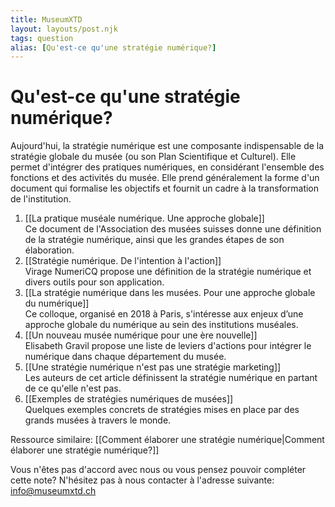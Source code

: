 ```yaml
---
title: MuseumXTD
layout: layouts/post.njk
tags: question
alias: [Qu'est-ce qu'une stratégie numérique?]
---
```

# **Qu'est-ce qu'une stratégie numérique?**  
Aujourd'hui, la stratégie numérique est une composante indispensable de la stratégie globale du musée (ou son Plan Scientifique et Culturel). Elle permet d'intégrer des pratiques numériques, en considérant l'ensemble des fonctions et des activités du musée.
Elle prend généralement la forme d'un document qui formalise les objectifs et fournit un cadre à la transformation de l'institution. 

1. [[La pratique muséale numérique. Une approche globale]]  
   Ce document de l'Association des musées suisses donne une définition de la stratégie numérique, ainsi que les grandes étapes de son élaboration.  
2. [[Stratégie numérique. De l'intention à l'action]]   
   Virage NumeriCQ propose une définition de la stratégie numérique et divers outils pour son application. 
3. [[La stratégie numérique dans les musées. Pour une approche globale du numérique]]  
   Ce colloque, organisé en 2018 à Paris, s'intéresse aux enjeux d’une approche globale du numérique au sein des institutions muséales.  
4. [[Un nouveau musée numérique pour une ère nouvelle]]  
   Elisabeth Gravil propose une liste de leviers d'actions pour intégrer le numérique dans chaque département du musée.  
5. [[Une stratégie numérique n'est pas une stratégie marketing]]  
   Les auteurs de cet article définissent la stratégie numérique en partant de ce qu'elle n'est pas. 
6. [[Exemples de stratégies numériques de musées]]  
   Quelques exemples concrets de stratégies mises en place par des grands musées à travers le monde. 


Ressource similaire: [[Comment élaborer une stratégie numérique|Comment élaborer une stratégie numérique?]]  


Vous n'êtes pas d'accord avec nous ou vous pensez pouvoir compléter cette note? N'hésitez pas à nous contacter à l'adresse suivante: [info@museumxtd.ch](mailto:info@museumxtd.ch)

